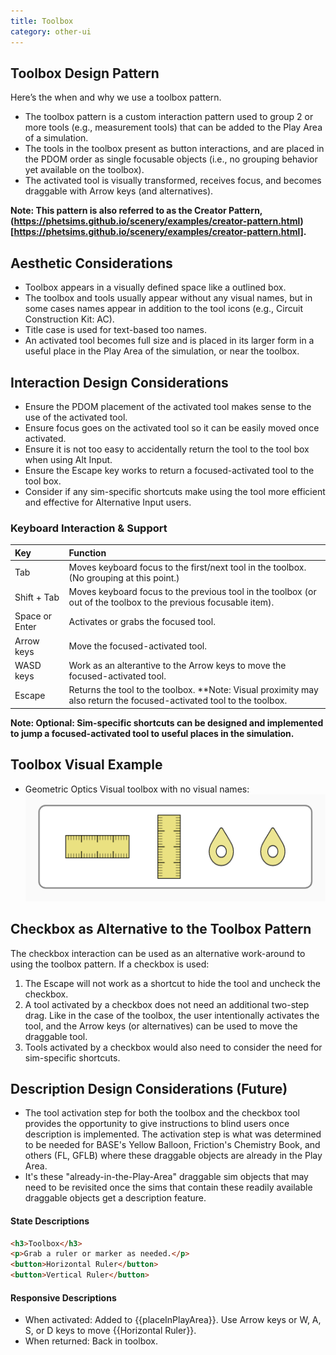 ```yaml
---
title: Toolbox
category: other-ui
---
```

## Toolbox Design Pattern

Here’s the when and why we use a toolbox pattern.

- The toolbox pattern is a custom interaction pattern used to group 2 or more tools (e.g., measurement tools) that can be added to the Play Area of a simulation.
- The tools in the toolbox present as button interactions, and are placed in the PDOM order as single focusable objects (i.e., no grouping behavior yet available on the toolbox). 
- The activated tool is visually transformed, receives focus, and becomes draggable with Arrow keys (and alternatives). 

**Note: This pattern is also referred to as the Creator Pattern, (https://phetsims.github.io/scenery/examples/creator-pattern.html)[https://phetsims.github.io/scenery/examples/creator-pattern.html].**

## Aesthetic Considerations
* Toolbox appears in a visually defined space like a outlined box.
* The toolbox and tools usually appear without any visual names, but in some cases names appear in addition to the tool icons (e.g., Circuit Construction Kit: AC).
* Title case is used for text-based too names.
* An activated tool becomes full size and is placed in its larger form in a useful place in the Play Area of the simulation, or near the toolbox.


## Interaction Design Considerations
- Ensure the PDOM placement of the activated tool makes sense to the use of the activated tool.
- Ensure focus goes on the activated tool so it can be easily moved once activated.
- Ensure it is not too easy to accidentally return the tool to the tool box when using Alt Input.
- Ensure the Escape key works to return a focused-activated tool to the tool box.
- Consider if any sim-specific shortcuts make using the tool more efficient and effective for Alternative Input users.


### Keyboard Interaction & Support
| Key | Function |
| :-- | :------- |
|Tab | Moves keyboard focus to the first/next tool in the toolbox. (No grouping at this point.) |
|Shift + Tab | Moves keyboard focus to the previous tool in the toolbox (or out of the toolbox to the previous focusable item). |
|Space or Enter | Activates or grabs the focused tool. |
|Arrow keys | Move the focused-activated tool. |
|WASD keys| Work as an alterantive to the Arrow keys to move the focused-activated tool. |
|Escape | Returns the tool to the toolbox. **Note: Visual proximity may also return the focused-activated tool to the toolbox. |
**Note: Optional: Sim-specific shortcuts can be designed and implemented to jump a focused-activated tool to useful places in the simulation.**



## Toolbox Visual Example
- Geometric Optics
Visual toolbox with no visual names:
![alt text "Sample toolbox for Geometric Optics"](images/go-toolbox.png "Geometric Optics, toolbox")



## Checkbox as Alternative to the Toolbox Pattern
The checkbox interaction can be used as an alternative work-around to using the toolbox pattern. If a checkbox is used:
1. The Escape will not work as a shortcut to hide the tool and uncheck the checkbox.
2. A tool activated by a checkbox does not need an additional two-step drag. Like in the case of the toolbox, the user intentionally activates the tool, and the Arrow keys (or alternatives) can be used to move the draggable tool.
3. Tools activated by a checkbox would also need to consider the need for sim-specific shortcuts.


## Description Design Considerations (Future)
- The tool activation step for both the toolbox and the checkbox tool provides the opportunity to give instructions to blind users once description is implemented. The activation step is what was determined to be needed for BASE's Yellow Balloon, Friction's Chemistry Book, and others (FL, GFLB) where these draggable objects are already in the Play Area.
- It's these "already-in-the-Play-Area" draggable sim objects that may need to be revisited once the sims that contain these readily available draggable objects get a description feature.

#### State Descriptions
```html
<h3>Toolbox</h3>
<p>Grab a ruler or marker as needed.</p>
<button>Horizontal Ruler</button>
<button>Vertical Ruler</button>
```
#### Responsive Descriptions
* When activated: Added to {{placeInPlayArea}}. Use Arrow keys or W, A, S, or D keys to move {{Horizontal Ruler}}.
* When returned: Back in toolbox.